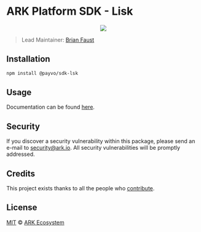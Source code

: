 # ARK Platform SDK - Lisk

<p align="center">
    <img src="https://raw.githubusercontent.com/PayvoHQ/sdk/master/packages/sdk-lsk/banner.png" />
</p>

> Lead Maintainer: [Brian Faust](https://github.com/faustbrian)

## Installation

```bash
npm install @payvo/sdk-lsk
```

## Usage

Documentation can be found [here](https://ark.dev/docs/payvo-sdk/coins/lsk).

## Security

If you discover a security vulnerability within this package, please send an e-mail to security@ark.io. All security vulnerabilities will be promptly addressed.

## Credits

This project exists thanks to all the people who [contribute](../../contributors).

## License

[MIT](LICENSE) © [ARK Ecosystem](https://ark.io)
